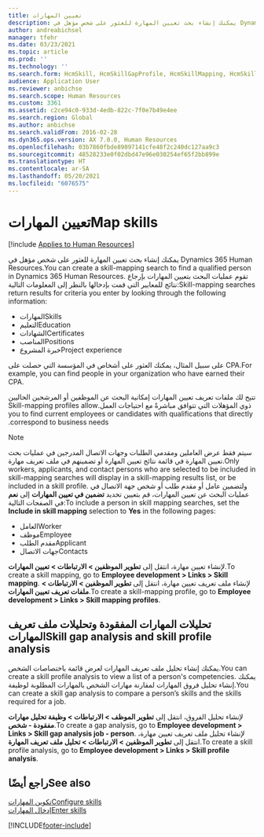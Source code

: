```yaml
---
title: تعيين المهارات
description: يمكنك إنشاء بحث تعيين المهارة للعثور على شخص مؤهل في Dynamics 365 Human Resources.
author: andreabichsel
manager: tfehr
ms.date: 03/23/2021
ms.topic: article
ms.prod: ''
ms.technology: ''
ms.search.form: HcmSkill, HcmSkillGapProfile, HcmSkillMapping, HcmSkillType, HcmEmployeeDevelopmentWorkspace
audience: Application User
ms.reviewer: anbichse
ms.search.scope: Human Resources
ms.custom: 3361
ms.assetid: c2ce94c0-933d-4edb-822c-7f0e7b49e4ee
ms.search.region: Global
ms.author: anbichse
ms.search.validFrom: 2016-02-28
ms.dyn365.ops.version: AX 7.0.0, Human Resources
ms.openlocfilehash: 03b7860fbde89097141cfe48f2c240dc127aa9c3
ms.sourcegitcommit: 48528233e0f02dbd47e96e030254ef65f2bb899e
ms.translationtype: HT
ms.contentlocale: ar-SA
ms.lasthandoff: 05/20/2021
ms.locfileid: "6076575"
---
```

# <a name="map-skills"></a><span data-ttu-id="29b1e-103">تعيين المهارات</span><span class="sxs-lookup"><span data-stu-id="29b1e-103">Map skills</span></span>

[!include [Applies to Human Resources](../includes/applies-to-hr.md)]

<span data-ttu-id="29b1e-104">يمكنك إنشاء بحث تعيين المهارة للعثور على شخص مؤهل في Dynamics 365 Human Resources.</span><span class="sxs-lookup"><span data-stu-id="29b1e-104">You can create a skill-mapping search to find a qualified person in Dynamics 365 Human Resources.</span></span> <span data-ttu-id="29b1e-105">تقوم عمليات البحث بتعيين المهارات بإرجاع نتائج للمعايير التي قمت بإدخالها بالنظر إلى المعلومات التالية:</span><span class="sxs-lookup"><span data-stu-id="29b1e-105">Skill-mapping searches return results for criteria you enter by looking through the following information:</span></span>

- <span data-ttu-id="29b1e-106">المهارات</span><span class="sxs-lookup"><span data-stu-id="29b1e-106">Skills</span></span>
- <span data-ttu-id="29b1e-107">التعليم</span><span class="sxs-lookup"><span data-stu-id="29b1e-107">Education</span></span>
- <span data-ttu-id="29b1e-108">الشهادات</span><span class="sxs-lookup"><span data-stu-id="29b1e-108">Certificates</span></span>
- <span data-ttu-id="29b1e-109">المناصب‬</span><span class="sxs-lookup"><span data-stu-id="29b1e-109">Positions</span></span>
- <span data-ttu-id="29b1e-110">خبرة المشروع</span><span class="sxs-lookup"><span data-stu-id="29b1e-110">Project experience</span></span>

<span data-ttu-id="29b1e-111">على سبيل المثال، يمكنك العثور على أشخاص في المؤسسة التي حصلت على CPA.</span><span class="sxs-lookup"><span data-stu-id="29b1e-111">For example, you can find people in your organization who have earned their CPA.</span></span>

<span data-ttu-id="29b1e-112">‏‫تتيح لك ملفات تعريف تعيين المهارات إمكانية البحث عن الموظفين أو المرشحين الحاليين ذوي المؤهلات التي تتوافق مباشرةً مع احتياجات العمل.</span><span class="sxs-lookup"><span data-stu-id="29b1e-112">Skill-mapping profiles allow you to find current employees or candidates with qualifications that directly correspond to business needs.</span></span>

> [!NOTE]
> <span data-ttu-id="29b1e-113">سيتم فقط عرض العاملين ومقدمي الطلبات وجهات الاتصال المدرجين في عمليات بحث تعيين المهارة في قائمة نتائج تعيين المهارة أو تضمينهم في ملف تعريف مهارة.</span><span class="sxs-lookup"><span data-stu-id="29b1e-113">Only workers, applicants, and contact persons who are selected to be included in skill-mapping searches will display in a skill-mapping results list, or be included in a skill profile.</span></span> <span data-ttu-id="29b1e-114">ولتضمين عامل أو مقدم طلب أو شخص جهة الاتصال في عمليات البحث عن تعيين المهارات، قم بتعيين تحديد **تضمين في تعيين المهارات** إلى **نعم** في الصفحات التالية:</span><span class="sxs-lookup"><span data-stu-id="29b1e-114">To include a person in skill mapping searches, set the **Include in skill mapping** selection to **Yes** in the following pages:</span></span><br>
> - <span data-ttu-id="29b1e-115">العامل</span><span class="sxs-lookup"><span data-stu-id="29b1e-115">Worker</span></span><br>
> - <span data-ttu-id="29b1e-116">موظف</span><span class="sxs-lookup"><span data-stu-id="29b1e-116">Employee</span></span><br>
> - <span data-ttu-id="29b1e-117">مقدم الطلب</span><span class="sxs-lookup"><span data-stu-id="29b1e-117">Applicant</span></span><br>
> - <span data-ttu-id="29b1e-118">جهات الاتصال</span><span class="sxs-lookup"><span data-stu-id="29b1e-118">Contacts</span></span><br>

<span data-ttu-id="29b1e-119">لإنشاء تعيين مهارة، انتقل إلى **تطوير الموظفين > الارتباطات > تعيين المهارات**.</span><span class="sxs-lookup"><span data-stu-id="29b1e-119">To create a skill mapping, go to **Employee development > Links > Skill mapping**.</span></span> <span data-ttu-id="29b1e-120">لإنشاء ملف تعريف تعيين مهارة، انتقل إلى **تطوير الموظفين > الارتباطات > ملفات تعريف تعيين المهارات**.</span><span class="sxs-lookup"><span data-stu-id="29b1e-120">To create a skill-mapping profile, go to **Employee development > Links > Skill mapping profiles**.</span></span>

## <a name="skill-gap-analysis-and-skill-profile-analysis"></a><span data-ttu-id="29b1e-121">تحليلات المهارات المفقودة وتحليلات ملف تعريف المهارات</span><span class="sxs-lookup"><span data-stu-id="29b1e-121">Skill gap analysis and skill profile analysis</span></span>

<span data-ttu-id="29b1e-122">يمكنك إنشاء تحليل ملف تعريف المهارات لعرض قائمة باختصاصات الشخص.</span><span class="sxs-lookup"><span data-stu-id="29b1e-122">You can create a skill profile analysis to view a list of a person's competencies.</span></span> <span data-ttu-id="29b1e-123">يمكنك إنشاء تحليل فروق المهارات لمقارنة مهارات الشخص بالمهارات المطلوبة لوظيفة.</span><span class="sxs-lookup"><span data-stu-id="29b1e-123">You can create a skill gap analysis to compare a person’s skills and the skills required for a job.</span></span>

<span data-ttu-id="29b1e-124">لإنشاء تحليل الفروق، انتقل إلى **تطوير الموظف > الارتباطات > وظيفة تحليل مهارات مفقودة - شخص**.</span><span class="sxs-lookup"><span data-stu-id="29b1e-124">To create a gap analysis, go to **Employee development > Links > Skill gap analysis job - person**.</span></span> <span data-ttu-id="29b1e-125">لإنشاء تحليل ملف تعريف تعيين مهارة، انتقل إلى **تطوير الموظفين > الارتباطات > تحليل ملف تعريف المهارة**.</span><span class="sxs-lookup"><span data-stu-id="29b1e-125">To create a skill profile analysis, go to **Employee development > Links > Skill profile analysis**.</span></span>

## <a name="see-also"></a><span data-ttu-id="29b1e-126">راجع أيضًا</span><span class="sxs-lookup"><span data-stu-id="29b1e-126">See also</span></span>

[<span data-ttu-id="29b1e-127">تكوين المهارات</span><span class="sxs-lookup"><span data-stu-id="29b1e-127">Configure skills</span></span>](hr-develop-skills.md)<br>
[<span data-ttu-id="29b1e-128">إدخال المهارات</span><span class="sxs-lookup"><span data-stu-id="29b1e-128">Enter skills</span></span>](hr-develop-enter-skills.md)

[!INCLUDE[footer-include](../includes/footer-banner.md)]